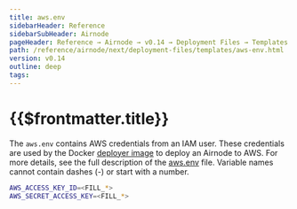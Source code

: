 ```yaml
---
title: aws.env
sidebarHeader: Reference
sidebarSubHeader: Airnode
pageHeader: Reference → Airnode → v0.14 → Deployment Files → Templates
path: /reference/airnode/next/deployment-files/templates/aws-env.html
version: v0.14
outline: deep
tags:
---
```


<VersionWarning/>

<PageHeader/>

<SearchHighlight/>

<FlexStartTag/>

# {{$frontmatter.title}}

The `aws.env` contains AWS credentials from an IAM user. These credentials are
used by the Docker
[deployer image](/reference/airnode/next/docker/deployer-image.md) to deploy an
Airnode to AWS. For more details, see the full description of the
[aws.env](/reference/airnode/next/deployment-files/templates/aws-env.md) file.
Variable names cannot contain dashes (-) or start with a number.

```sh
AWS_ACCESS_KEY_ID=<FILL_*>
AWS_SECRET_ACCESS_KEY=<FILL_*>
```

<FlexEndTag/>
